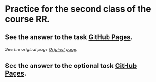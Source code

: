 # Practice for the second class of the course RR.
## See the answer to the task [GitHub Pages](https://faustoazzaretti.github.io/Week-02-RR/).
###### See the original page [Original page](https://www.bbc.com/news/uk-england-55307221).
## See the answer to the optional task [GitHub Pages](https://faustoazzaretti.github.io/Week-02-RR-bis/).
